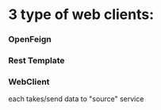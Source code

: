 # 3 type of web clients:
### OpenFeign
### Rest Template
### WebClient
each takes/send data to "source" service